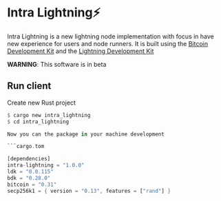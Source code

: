 # Intra Lightning⚡

Intra Lightning is a new lightning node implementation with focus in have new experience for users and node runners. It is built using the [Bitcoin Development Kit](https://bitcoindevkit.org) and the [Lightning Development Kit](https://lightningdevkit.org)

**WARNING**: This software is in beta

## Run client

Create new Rust project

```rust
$ cargo new intra_lightning
$ cd intra_lightning

Now you can the package in your machine development

```cargo.tom

[dependencies]
intra-lightning = "1.0.0"
ldk = "0.0.115"
bdk = "0.28.0"
bitcoin = "0.31"
secp256k1 = { version = "0.13", features = ["rand"] }
